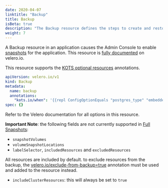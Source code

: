 ```yaml
---
date: 2020-04-07
linktitle: "Backup"
title: Backup
isBeta: true
description: "The Backup resource defines the steps to create and restore snapshots in the application"
weight: 7
---
```


A Backup resource in an application causes the Admin Console to enable [snapshots](/vendor/snapshots/overview/) for the application. 
This resource is [fully documented](https://velero.io/docs/v1.3.2/api-types/backup/) on velero.io.

This resource supports the [KOTS optional resources](/vendor/packaging/optional-resources/) annotations.

```yaml
apiVersion: velero.io/v1
kind: Backup
metadata:
  name: backup
  annotations:
    "kots.io/when": '{{repl ConfigOptionEquals "postgres_type" "embedded_postgres" }}'
spec: {}
```

Refer to the Velero documentation for all options in this resource.

**Important Note**: the following fields are not currently supported in [Full Snapshots](https://kots.io/kotsadm/snapshots/overview/#full-snapshots-recommended):

- `snapshotVolumes`
- `volumeSnapshotLocations`
- `labelSelector`, `includedResources` and `excludedResources`

All resources are included by default. to exclude resources from the backup, the [velero.io/exclude-from-backup=true](https://velero.io/docs/v1.5/resource-filtering/#veleroioexclude-from-backuptrue) annotation must be used and added to the resource instead.

- `includeClusterResources`: this will always be set to `true`